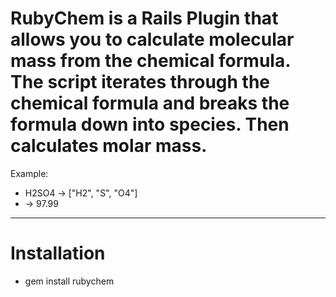 # RubyChem is a Rails Plugin that allows you to calculate molecular mass from the chemical formula. The script iterates through the chemical formula and breaks the formula down into species. Then calculates molar mass.

Example:

* H2SO4 -> ["H2", "S", "O4"]
* -> 97.99

***************************************************************************

# Installation

* gem install rubychem